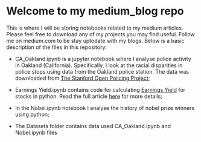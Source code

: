 # Welcome to my medium_blog repo

This is where I will be storing notebooks related to my medium articles. Please feel free to download any of my projects you may find useful. Follow me on medium.com to be stay uptodate with my blogs. Below is a basic description of the files in this repository:

* CA_Oakland.ipynb is a jupyter notebook where I analyse police activity in Oakland (California). Specifically, I look at the racial disparities in police stops using data from the Oakland police station. The data was downloaded from [The Stanford Open Policing Project](https://openpolicing.stanford.edu/data/);

* Earnings Yield.ipynb contains code for calculating [Earnings Yield](https://www.investopedia.com/terms/e/earningsyield.asp#:~:text=The%20earnings%20yield%20refers%20to,a%20company%20earned%20per%20share.) for stocks in python. Read the full article [here](https://medium.com/datadriveninvestor/calculating-the-earnings-yield-for-stocks-using-python-2310644d1766) for more details;

* In the Nobel.ipynb notebook I analyse the history of nobel prize winners using python;

* The Datasets folder contains data used CA_Oakland.ipynb and Nobel.ipynb files




